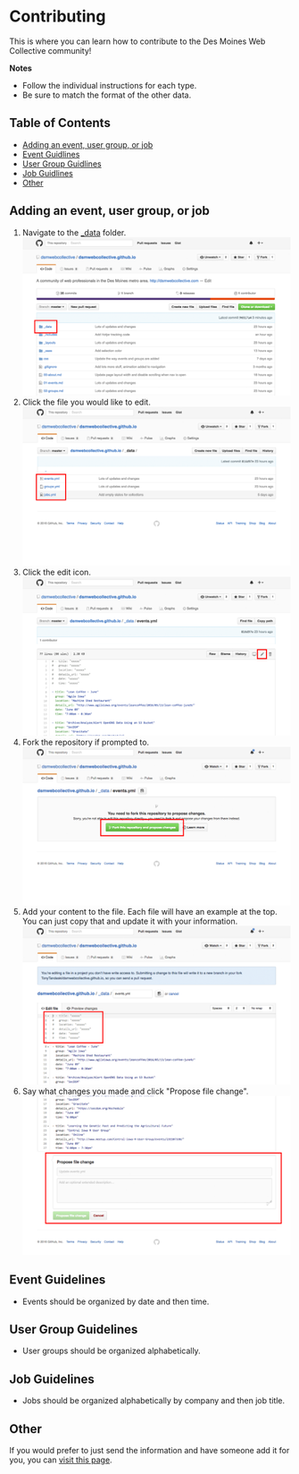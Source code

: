 # Contributing

This is where you can learn how to contribute to the Des Moines Web Collective community!


__Notes__

- Follow the individual instructions for each type.
- Be sure to match the format of the other data.


## Table of Contents

- [Adding an event, user group, or job](#adding-an-event-user-group-or-job)
- [Event Guidlines](#event-guidelines)
- [User Group Guidlines](#user-group-guidelines)
- [Job Guidlines](#job-guidelines)
- [Other](#other)


## Adding an event, user group, or job

1. Navigate to the [_data](./_data) folder. ![Contributing - Data](./media/contributing-data.png)
1. Click the file you would like to edit. ![Contributing - File](./media/contributing-file.png)
1. Click the edit icon. ![Contributing - Edit](./media/contributing-edit.png)
1. Fork the repository if prompted to.  ![Contributing - Fork](./media/contributing-fork.png)
1. Add your content to the file. Each file will have an example at the top. You can just copy that and update it with your information. ![Contributing - Changes](./media/contributing-changes.png)
1. Say what changes you made and click "Propose file change". ![Contributing - Propose](./media/contributing-propose.png)


## Event Guidelines

- Events should be organized by date and then time.


## User Group Guidelines

- User groups should be organized alphabetically.


## Job Guidelines

- Jobs should be organized alphabetically by company and then job title.


## Other

If you would prefer to just send the information and have someone add it for you, you can [visit this page](https://github.com/dsmwebcollective/dsmwebcollective.github.io/issues/new).
